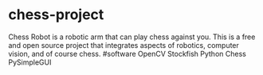 # chess-project
Chess Robot is a robotic arm that can play chess against you. This is a free and open source project that integrates aspects of robotics, computer vision, and of course chess.
#software
OpenCV
Stockfish
Python Chess
PySimpleGUI
